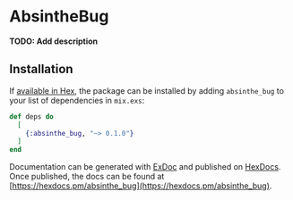 # AbsintheBug

**TODO: Add description**

## Installation

If [available in Hex](https://hex.pm/docs/publish), the package can be installed
by adding `absinthe_bug` to your list of dependencies in `mix.exs`:

```elixir
def deps do
  [
    {:absinthe_bug, "~> 0.1.0"}
  ]
end
```

Documentation can be generated with [ExDoc](https://github.com/elixir-lang/ex_doc)
and published on [HexDocs](https://hexdocs.pm). Once published, the docs can
be found at [https://hexdocs.pm/absinthe_bug](https://hexdocs.pm/absinthe_bug).


